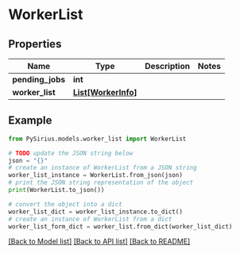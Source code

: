 # WorkerList


## Properties

Name | Type | Description | Notes
------------ | ------------- | ------------- | -------------
**pending_jobs** | **int** |  | 
**worker_list** | [**List[WorkerInfo]**](WorkerInfo.md) |  | 

## Example

```python
from PySirius.models.worker_list import WorkerList

# TODO update the JSON string below
json = "{}"
# create an instance of WorkerList from a JSON string
worker_list_instance = WorkerList.from_json(json)
# print the JSON string representation of the object
print(WorkerList.to_json())

# convert the object into a dict
worker_list_dict = worker_list_instance.to_dict()
# create an instance of WorkerList from a dict
worker_list_form_dict = worker_list.from_dict(worker_list_dict)
```
[[Back to Model list]](../README.md#documentation-for-models) [[Back to API list]](../README.md#documentation-for-api-endpoints) [[Back to README]](../README.md)


